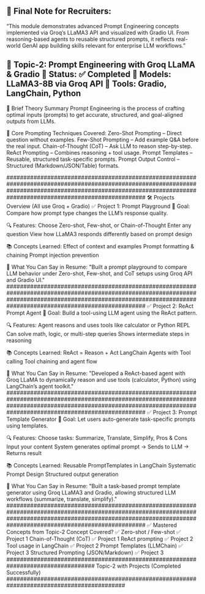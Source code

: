 📌 Final Note for Recruiters:
-------------------------------
“This module demonstrates advanced Prompt Engineering concepts implemented via Groq’s LLaMA3 API and visualized with Gradio UI. From reasoning-based agents to reusable structured prompts, 
it reflects real-world GenAI app building skills relevant for enterprise LLM workflows.”

🧠 Topic-2: Prompt Engineering with Groq LLaMA & Gradio
📅 Status: ✅ Completed
🔗 Models: LLaMA3-8B via Groq API
🧰 Tools: Gradio, LangChain, Python
-----------------------------------------------------------------------------
📘 Brief Theory Summary
Prompt Engineering is the process of crafting optimal inputs (prompts) to get accurate, structured, and goal-aligned outputs from LLMs.

🔑 Core Prompting Techniques Covered:
Zero-Shot Prompting – Direct question without examples.
Few-Shot Prompting – Add example Q&A before the real input.
Chain-of-Thought (CoT) – Ask LLM to reason step-by-step.
ReAct Prompting – Combines reasoning + tool usage.
Prompt Templates – Reusable, structured task-specific prompts.
Prompt Output Control – Structured (Markdown/JSON/Table) formats.

#################################################################################################################################################################################################################
🛠️ Projects Overview (All use Groq + Gradio)
✅ Project 1: Prompt Playground
🎯 Goal: Compare how prompt type changes the LLM’s response quality.

🔍 Features:
Choose Zero-shot, Few-shot, or Chain-of-Thought
Enter any question
View how LLaMA3 responds differently based on prompt design

📚 Concepts Learned:
Effect of context and examples
Prompt formatting & chaining
Prompt injection prevention

🧠 What You Can Say in Resume:
"Built a prompt playground to compare LLM behavior under Zero-shot, Few-shot, and CoT setups using Groq API and Gradio UI."
#################################################################################################################################################################################################################
✅ Project 2: ReAct Prompt Agent
🎯 Goal: Build a tool-using LLM agent using the ReAct pattern.

🔍 Features:
Agent reasons and uses tools like calculator or Python REPL
Can solve math, logic, or multi-step queries
Shows intermediate steps in reasoning

📚 Concepts Learned:
ReAct = Reason + Act
LangChain Agents with Tool calling
Tool chaining and agent flow

🧠 What You Can Say in Resume:
"Developed a ReAct-based agent with Groq LLaMA to dynamically reason and use tools (calculator, Python) using LangChain’s agent toolkit."
#################################################################################################################################################################################################################
✅ Project 3: Prompt Template Generator
🎯 Goal: Let users auto-generate task-specific prompts using templates.

🔍 Features:
Choose tasks: Summarize, Translate, Simplify, Pros & Cons
Input your content
System generates optimal prompt → Sends to LLM → Returns result

📚 Concepts Learned:
Reusable PromptTemplates in LangChain
Systematic Prompt Design
Structured output generation

🧠 What You Can Say in Resume:
"Built a task-based prompt template generator using Groq LLaMA3 and Gradio, allowing structured LLM workflows (summarize, translate, simplify)."
#################################################################################################################################################################################################################
✅ Mastered Concepts from Topic-2
Concept	Covered? ✅
Zero-shot / Few-shot	✅ Project 1
Chain-of-Thought (CoT)	✅ Project 1
ReAct prompting	✅ Project 2
Tool usage in LangChain	✅ Project 2
Prompt Templates (LLMChain)	✅ Project 3
Structured Prompting (JSON/Markdown)	✅ Project 3
################################################################################## Topic-2 with Projects (Completed Successfully) ###########################################################################################
